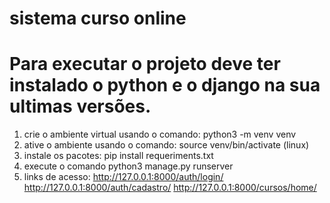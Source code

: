 # sistema curso online

# Para executar o projeto deve ter instalado o python e o django na sua ultimas versões.


1. crie o ambiente virtual usando o comando: python3 -m venv venv
2. ative o ambiente usando o comando: source venv/bin/activate (linux)
3. instale os pacotes: pip install requeriments.txt
4. execute o comando python3 manage.py runserver
5. links de acesso:
   http://127.0.0.1:8000/auth/login/
   http://127.0.0.1:8000/auth/cadastro/
   http://127.0.0.1:8000/cursos/home/  


